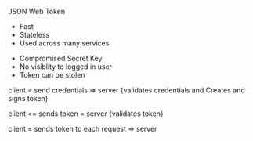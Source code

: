 JSON Web Token

+ Fast
+ Stateless
+ Used across many services

- Compromised Secret Key
- No visiblity to logged in user
- Token can be stolen 

client = send credentials => server
{validates credentials and Creates and signs token}

client <= sends token = server 
{validates token}

client =  sends token to each request => server 

